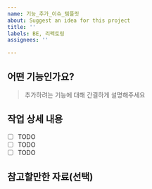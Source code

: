 ```yaml
---
name: 기능_추가_이슈_템플릿
about: Suggest an idea for this project
title: ''
labels: BE, 리펙토링
assignees: ''

---
```


## 어떤 기능인가요?

> 추가하려는 기능에 대해 간결하게 설명해주세요

## 작업 상세 내용

- [ ] TODO
- [ ] TODO
- [ ] TODO

## 참고할만한 자료(선택)
